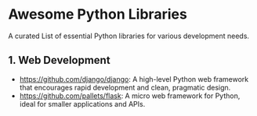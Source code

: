 # Awesome Python Libraries 
A curated List of essential Python libraries for various development needs.
## 1. Web Development
* https://github.com/django/django: A high-level Python web framework that encourages rapid development and clean, pragmatic design.
* https://github.com/pallets/flask: A micro web framework for Python, ideal for smaller applications and APIs.

